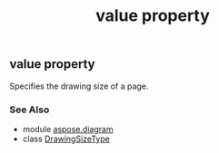 ﻿---
title: value property
second_title: Aspose.Diagram for Python via .NET API References
description: 
type: docs
weight: 40
url: /python-net/aspose.diagram/drawingsizetype/value/
is_root: false
---

## value property


Specifies the drawing size of a page.

### See Also
* module [aspose.diagram](../../)
* class [DrawingSizeType](/diagram/python-net/aspose.diagram/drawingsizetype)

